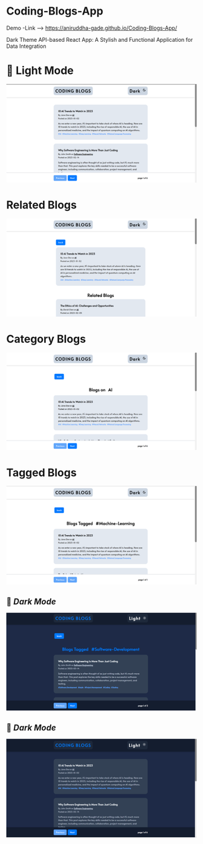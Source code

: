 # Coding-Blogs-App

Demo -Link --> https://aniruddha-gade.github.io/Coding-Blogs-App/

Dark Theme API-based React App:
A Stylish and Functional Application for Data Integration


# 🔆 Light Mode
![Alt Text](https://raw.githubusercontent.com/aniruddha-gade/Coding-Blogs-App/main/public/App%20Image/App%20Image1.png)

# Related Blogs
![Alt Text](https://raw.githubusercontent.com/aniruddha-gade/Coding-Blogs-App/main/public/App%20Image/App%20Image2.png)

# Category Blogs
![Alt Text](https://raw.githubusercontent.com/aniruddha-gade/Coding-Blogs-App/main/public/App%20Image/App%20Image3.png)

# Tagged Blogs
![Alt Text](https://raw.githubusercontent.com/aniruddha-gade/Coding-Blogs-App/main/public/App%20Image/App%20Image4.png)



## 🌙 *Dark Mode*
![Alt Text](https://raw.githubusercontent.com/aniruddha-gade/Coding-Blogs-App/main/public/App%20Image/App%20Image5.png)

## 🌙 *Dark Mode*
![Alt Text](https://raw.githubusercontent.com/aniruddha-gade/Coding-Blogs-App/main/public/App%20Image/App%20Image6.png)


